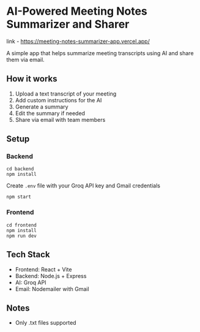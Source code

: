 # AI-Powered Meeting Notes Summarizer and Sharer

link - https://meeting-notes-summarizer-app.vercel.app/

A simple app that helps summarize meeting transcripts using AI and share them via email.

## How it works

1. Upload a text transcript of your meeting
2. Add custom instructions for the AI
3. Generate a summary
4. Edit the summary if needed
5. Share via email with team members

## Setup

### Backend
```
cd backend
npm install
```
Create `.env` file with your Groq API key and Gmail credentials
```
npm start
```

### Frontend
```
cd frontend
npm install
npm run dev
```

## Tech Stack

- Frontend: React + Vite
- Backend: Node.js + Express
- AI: Groq API
- Email: Nodemailer with Gmail

## Notes

- Only .txt files supported

